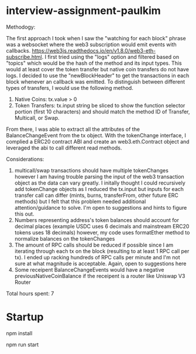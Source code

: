 # interview-assignment-paulkim

Methodogy:

The first approach I took when I saw the "watching for each block" phrase was a websocket where the web3 subscription would emit events with callbacks. https://web3js.readthedocs.io/en/v1.8.0/web3-eth-subscribe.html. I first tried using the "logs" option and filtered based on "topics" which would be the hash of the method and its input types. This would at least cover the token transfer but native coin transfers do not have logs. I decided to use the "newBlockHeader" to get the transactions in each block whenever an callback was emitted. To distinguish between different types of transfers, I would use the following method.

1. Native Coins: tx.value > 0
2. Token Transfers: tx.input string be sliced to show the function selector portion (first 10 characters) and should match the method ID of Transfer, Multicall, or Swap.

From there, I was able to extract all the attributes of the BalanceChangeEvent from the tx object. With the tokenChange interface, I complied a ERC20 contract ABI and create an web3.eth.Contract object and leveraged the abi to call different read methods.

Considerations:

1. multicall/swap transactions should have multiple tokenChanges however I am having trouble parsing the input of the web3 transaction object as the data can vary greatly. I initally thought I could recursively add tokenChange objects as I reduced the tx.input but inputs for each transfer call can differ (mints, burns, transferFrom, other future ERC methods) but I felt that this problem needed additional attention/guidance to solve. I'm open to suggestions and hints to figure this out.
2. Numbers representing address's token balances should account for decimal places (example USDC uses 6 decimals and mainstream ERC20 tokens uses 18 decimals) however, my code uses formatEther method to normalize balances on the tokenChanges
3. The amount of RPC calls should be reduced if possible since I am iterating through each tx on the block (resulting to at least 1 RPC call per tx). I ended up racking hundreds of RPC calls per minute and I'm not sure at what magnitude is acceptable. Again, open to suggestions here
4. Some receipent BalanceChangeEvents would have a negative previousNativeCoinBalance if the receipent is a router like Uniswap V3 Router

Total hours spent: 7

# Startup

npm install

npm run start

